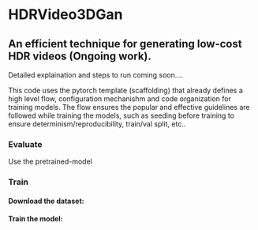 # HDRVideo3DGan
## An efficient technique for generating low-cost HDR videos (Ongoing work).
Detailed explaination and steps to run coming soon....

This code uses the pytorch template (scaffolding) that already defines a high level flow, configuration mechanishm and code organization for training models. The flow ensures the popular and effective guidelines are followed while training the models, such as seeding before training to ensure determinism/reproducibility, train/val split, etc..

### Evaluate
Use the pretrained-model


### Train
#### Download the dataset:


#### Train the model:

